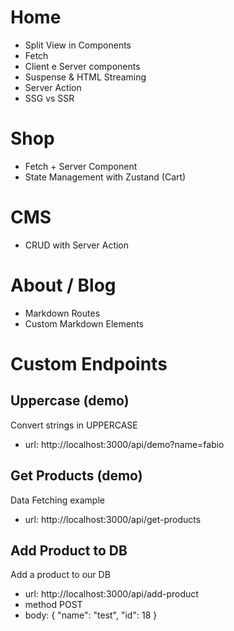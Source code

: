 
# Home

* Split View in Components
* Fetch
* Client e Server components
* Suspense & HTML Streaming
* Server Action 
* SSG vs SSR

# Shop
* Fetch + Server Component
* State Management with Zustand (Cart)

# CMS
* CRUD with Server Action

# About / Blog
* Markdown Routes
* Custom Markdown Elements


# Custom Endpoints

## Uppercase (demo)
Convert strings in UPPERCASE

* url: http://localhost:3000/api/demo?name=fabio

## Get Products (demo)
Data Fetching example
* url: http://localhost:3000/api/get-products

## Add Product to DB
Add a product to our DB

* url: http://localhost:3000/api/add-product
* method POST
* body: { "name": "test", "id": 18  }
